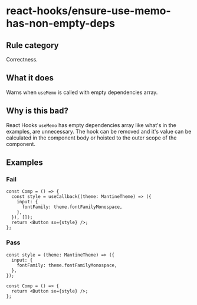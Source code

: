 # react-hooks/ensure-use-memo-has-non-empty-deps

## Rule category

Correctness.

## What it does

Warns when `useMemo` is called with empty dependencies array.

## Why is this bad?

React Hooks `useMemo` has empty dependencies array like what's in the examples, are unnecessary. The hook can be removed and it's value can be calculated in the component body or hoisted to the outer scope of the component.

## Examples

### Fail

```tsx
const Comp = () => {
  const style = useCallback((theme: MantineTheme) => ({
    input: {
      fontFamily: theme.fontFamilyMonospace,
    },
  }), []);
  return <Button sx={style} />;
};
```

### Pass

```tsx
const style = (theme: MantineTheme) => ({
  input: {
    fontFamily: theme.fontFamilyMonospace,
  },
});

const Comp = () => {
  return <Button sx={style} />;
};
```
